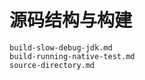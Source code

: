 # 源码结构与构建

```{toctree}
build-slow-debug-jdk.md
build-running-native-test.md
source-directory.md
```